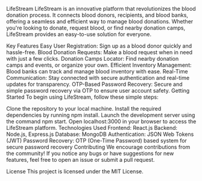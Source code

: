 LifeStream
LifeStream is an innovative platform that revolutionizes the blood donation process. It connects blood donors, recipients, and blood banks, offering a seamless and efficient way to manage blood donations. Whether you're looking to donate, request blood, or find nearby donation camps, LifeStream provides an easy-to-use solution for everyone.

Key Features
Easy User Registration: Sign up as a blood donor quickly and hassle-free.
Blood Donation Requests: Make a blood request when in need with just a few clicks.
Donation Camps Locator: Find nearby donation camps and events, or organize your own.
Efficient Inventory Management: Blood banks can track and manage blood inventory with ease.
Real-Time Communication: Stay connected with secure authentication and real-time updates for transparency.
OTP-Based Password Recovery: Secure and simple password recovery via OTP to ensure user account safety.
Getting Started
To begin using LifeStream, follow these simple steps:

Clone the repository to your local machine.
Install the required dependencies by running npm install.
Launch the development server using the command npm start.
Open localhost:3000 in your browser to access the LifeStream platform.
Technologies Used
Frontend: React.js
Backend: Node.js, Express.js
Database: MongoDB
Authentication: JSON Web Tokens (JWT)
Password Recovery: OTP (One-Time Password) based system for secure password recovery
Contributing
We encourage contributions from the community! If you notice any bugs or have suggestions for new features, feel free to open an issue or submit a pull request.

License
This project is licensed under the MIT License.